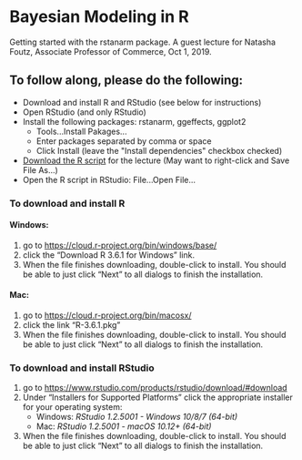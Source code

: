 # Bayesian Modeling in R

Getting started with the rstanarm package. A guest lecture for Natasha Foutz, Associate Professor of Commerce, Oct 1, 2019.

## To follow along, please do the following:
* Download and install R and RStudio (see below for instructions)
* Open RStudio (and only RStudio)
* Install the following packages: rstanarm, ggeffects, ggplot2
    * Tools...Install Pakages...
    * Enter packages separated by comma or space
    * Click Install (leave the "Install dependencies" checkbox checked)
* <a href="https://raw.githubusercontent.com/clayford/Natasha_Foutz/master/bayesian_modeling.R" download>Download the R script</a> for the lecture (May want to right-click and Save File As...)
* Open the R script in RStudio: File...Open File...

### To download and install R

#### Windows:
1. go to <a href="https://cloud.r-project.org/bin/windows/base/" target="_blank">https://cloud.r-project.org/bin/windows/base/</a> 
2. click the “Download R 3.6.1 for Windows” link.
3. When the file finishes downloading, double-click to install. You should be able to just click “Next” to all dialogs to finish the installation.

#### Mac:
1. go to <a href="https://cloud.r-project.org/bin/macosx/" target="_blank">https://cloud.r-project.org/bin/macosx/</a> 
2. click the link “R-3.6.1.pkg”
3. When the file finishes downloading, double-click to install. You should be able to just click “Next” to all dialogs to finish the installation.

### To download and install RStudio 

1. go to <a href="https://www.rstudio.com/products/rstudio/download/#download" target="_blank">https://www.rstudio.com/products/rstudio/download/#download</a> 
2. Under “Installers for Supported Platforms” click the appropriate installer for your operating system:
    * Windows: _RStudio 1.2.5001 - Windows 10/8/7 (64-bit)_
    * Mac: _RStudio 1.2.5001 - macOS 10.12+ (64-bit)_
3. When the file finishes downloading, double-click to install. You should be able to just click “Next” to all dialogs to finish the installation.
